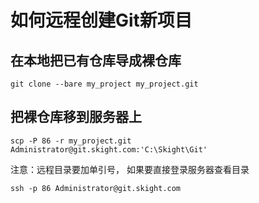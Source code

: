 # 如何远程创建Git新项目

## 在本地把已有仓库导成裸仓库
	
	git clone --bare my_project my_project.git

## 把裸仓库移到服务器上
	
	scp -P 86 -r my_project.git Administrator@git.skight.com:'C:\Skight\Git'
	
注意：远程目录要加单引号， 
如果要直接登录服务器查看目录
	
	ssh -p 86 Administrator@git.skight.com